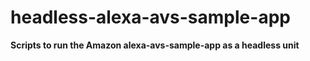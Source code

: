 # headless-alexa-avs-sample-app
**Scripts to run the Amazon  alexa-avs-sample-app as a headless unit**  
